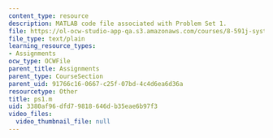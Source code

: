 ```yaml
---
content_type: resource
description: MATLAB code file associated with Problem Set 1.
file: https://ol-ocw-studio-app-qa.s3.amazonaws.com/courses/8-591j-systems-biology-fall-2004/3380af96dfd79818646db35eae6b97f3_ps1.m
file_type: text/plain
learning_resource_types:
- Assignments
ocw_type: OCWFile
parent_title: Assignments
parent_type: CourseSection
parent_uid: 91766c16-0667-c25f-07bd-4c4d6ea6d36a
resourcetype: Other
title: ps1.m
uid: 3380af96-dfd7-9818-646d-b35eae6b97f3
video_files:
  video_thumbnail_file: null
---
```

